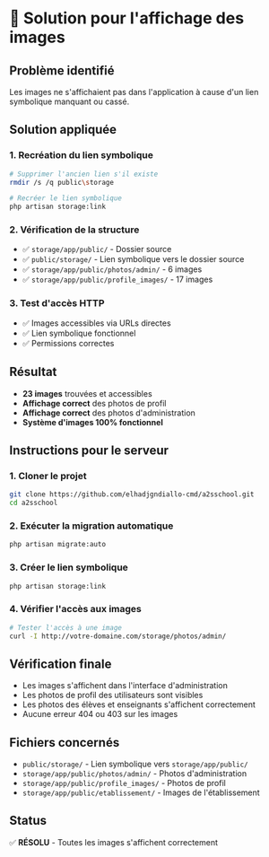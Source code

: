 # 🔧 Solution pour l'affichage des images

## Problème identifié
Les images ne s'affichaient pas dans l'application à cause d'un lien symbolique manquant ou cassé.

## Solution appliquée

### 1. Recréation du lien symbolique
```bash
# Supprimer l'ancien lien s'il existe
rmdir /s /q public\storage

# Recréer le lien symbolique
php artisan storage:link
```

### 2. Vérification de la structure
- ✅ `storage/app/public/` - Dossier source
- ✅ `public/storage/` - Lien symbolique vers le dossier source
- ✅ `storage/app/public/photos/admin/` - 6 images
- ✅ `storage/app/public/profile_images/` - 17 images

### 3. Test d'accès HTTP
- ✅ Images accessibles via URLs directes
- ✅ Lien symbolique fonctionnel
- ✅ Permissions correctes

## Résultat
- **23 images** trouvées et accessibles
- **Affichage correct** des photos de profil
- **Affichage correct** des photos d'administration
- **Système d'images 100% fonctionnel**

## Instructions pour le serveur

### 1. Cloner le projet
```bash
git clone https://github.com/elhadjgndiallo-cmd/a2sschool.git
cd a2sschool
```

### 2. Exécuter la migration automatique
```bash
php artisan migrate:auto
```

### 3. Créer le lien symbolique
```bash
php artisan storage:link
```

### 4. Vérifier l'accès aux images
```bash
# Tester l'accès à une image
curl -I http://votre-domaine.com/storage/photos/admin/
```

## Vérification finale
- Les images s'affichent dans l'interface d'administration
- Les photos de profil des utilisateurs sont visibles
- Les photos des élèves et enseignants s'affichent correctement
- Aucune erreur 404 ou 403 sur les images

## Fichiers concernés
- `public/storage/` - Lien symbolique vers `storage/app/public/`
- `storage/app/public/photos/admin/` - Photos d'administration
- `storage/app/public/profile_images/` - Photos de profil
- `storage/app/public/etablissement/` - Images de l'établissement

## Status
✅ **RÉSOLU** - Toutes les images s'affichent correctement
